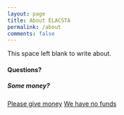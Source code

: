 ```yaml
---
layout: page
title: About ELACSTA
permalink: /about
comments: false
---
```


<div class="row justify-content-between">
<div class="col-md-8 pr-5">

<p>This space left blank to write about.</p>



<h4>Questions?</h4>


</div>

<div class="col-md-4">

<div class="sticky-top sticky-top-80">
<h5>Some money?</h5>


<a target="_blank" href="" class="btn btn-danger">Please give money</a> <a target="_blank" href="" class="btn btn-warning">We have no funds</a>

</div>
</div>
</div>
